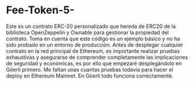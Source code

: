 # Fee-Token-5-
Este es un contrato ERC-20 personalizado que hereda de ERC20 de la biblioteca OpenZeppelin y Ownable para gestionar la propiedad del contrato. Toma en cuenta que este código es un ejemplo básico y no ha sido probado en un entorno de producción. Antes de desplegar cualquier contrato en la red principal de Ethereum, es importante realizar pruebas exhaustivas y asegurarse de comprender completamente las implicaciones de seguridad y económicas, es por ello que empezaré desplegándolo en Göerli primero. Me faltan unas cuantas pruebas todavía para hacer el deploy en Ethereum Mainnet. En Göerli todo funciona correctamente.
